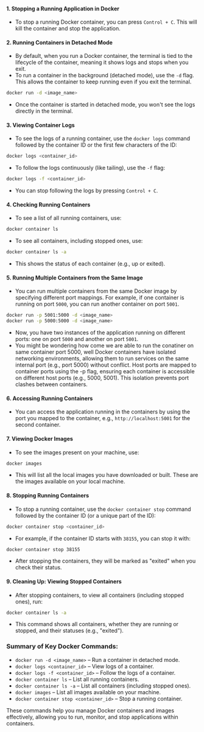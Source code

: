 #### 1. **Stopping a Running Application in Docker**
   - To stop a running Docker container, you can press `Control + C`. This will kill the container and stop the application.

#### 2. **Running Containers in Detached Mode**
   - By default, when you run a Docker container, the terminal is tied to the lifecycle of the container, meaning it shows logs and stops when you exit.
   - To run a container in the background (detached mode), use the `-d` flag. This allows the container to keep running even if you exit the terminal.

   ```bash
   docker run -d <image_name>
   ```

   - Once the container is started in detached mode, you won't see the logs directly in the terminal.

#### 3. **Viewing Container Logs**
   - To see the logs of a running container, use the `docker logs` command followed by the container ID or the first few characters of the ID:
   
   ```bash
   docker logs <container_id>
   ```

   - To follow the logs continuously (like tailing), use the `-f` flag:
   
   ```bash
   docker logs -f <container_id>
   ```

   - You can stop following the logs by pressing `Control + C`.

#### 4. **Checking Running Containers**
   - To see a list of all running containers, use:
   
   ```bash
   docker container ls
   ```

   - To see all containers, including stopped ones, use:
   
   ```bash
   docker container ls -a
   ```

   - This shows the status of each container (e.g., up or exited).

#### 5. **Running Multiple Containers from the Same Image**
   - You can run multiple containers from the same Docker image by specifying different port mappings. For example, if one container is running on port `5000`, you can run another container on port `5001`.

   ```bash
   docker run -p 5001:5000 -d <image_name>
   docker run -p 5000:5000 -d <image_name>
   ```

   - Now, you have two instances of the application running on different ports: one on port `5000` and another on port `5001`.
   - You might be wondering how come we are able to run the conatiner on same container port 5000, well Docker containers have isolated networking environments, allowing them to run services on the same internal port (e.g., port 5000) without conflict. Host ports are mapped to container ports using the -p flag, ensuring each container is accessible on different host ports (e.g., 5000, 5001). This isolation prevents port clashes between containers.

#### 6. **Accessing Running Containers**
   - You can access the application running in the containers by using the port you mapped to the container, e.g., `http://localhost:5001` for the second container.

#### 7. **Viewing Docker Images**
   - To see the images present on your machine, use:
   
   ```bash
   docker images
   ```

   - This will list all the local images you have downloaded or built. These are the images available on your local machine.

#### 8. **Stopping Running Containers**
   - To stop a running container, use the `docker container stop` command followed by the container ID (or a unique part of the ID):
   
   ```bash
   docker container stop <container_id>
   ```

   - For example, if the container ID starts with `38155`, you can stop it with:
   
   ```bash
   docker container stop 38155
   ```

   - After stopping the containers, they will be marked as "exited" when you check their status.

#### 9. **Cleaning Up: Viewing Stopped Containers**
   - After stopping containers, to view all containers (including stopped ones), run:
   
   ```bash
   docker container ls -a
   ```

   - This command shows all containers, whether they are running or stopped, and their statuses (e.g., "exited").

### Summary of Key Docker Commands:
- `docker run -d <image_name>` – Run a container in detached mode.
- `docker logs <container_id>` – View logs of a container.
- `docker logs -f <container_id>` – Follow the logs of a container.
- `docker container ls` – List all running containers.
- `docker container ls -a` – List all containers (including stopped ones).
- `docker images` – List all images available on your machine.
- `docker container stop <container_id>` – Stop a running container.

These commands help you manage Docker containers and images effectively, allowing you to run, monitor, and stop applications within containers.
